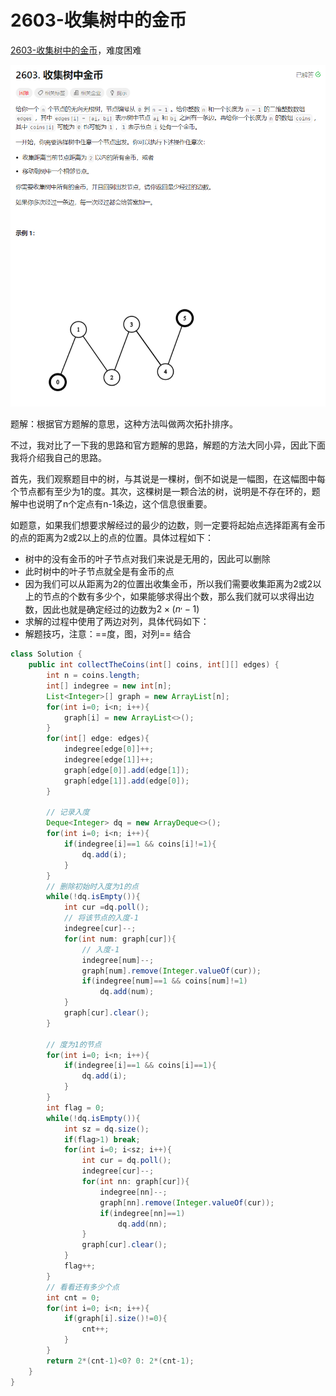 # 2603-收集树中的金币

[2603-收集树中的金币](https://leetcode.cn/problems/collect-coins-in-a-tree/description/?envType=daily-question&envId=2023-09-21)，难度困难

![image-20230921162712720](https://raw.githubusercontent.com/lqyspace/mypic/master/PicBed/202309211627709.png)

题解：根据官方题解的意思，这种方法叫做两次拓扑排序。

不过，我对比了一下我的思路和官方题解的思路，解题的方法大同小异，因此下面我将介绍我自己的思路。

首先，我们观察题目中的树，与其说是一棵树，倒不如说是一幅图，在这幅图中每个节点都有至少为1的度。其次，这棵树是一颗合法的树，说明是不存在环的，题解中也说明了n个定点有n-1条边，这个信息很重要。

如题意，如果我们想要求解经过的最少的边数，则一定要将起始点选择距离有金币的点的距离为2或2以上的点的位置。具体过程如下：

- 树中的没有金币的叶子节点对我们来说是无用的，因此可以删除
- 此时树中的叶子节点就全是有金币的点
- 因为我们可以从距离为2的位置出收集金币，所以我们需要收集距离为2或2以上的节点的个数有多少个，如果能够求得出个数，那么我们就可以求得出边数，因此也就是确定经过的边数为$2\times (n^, -1)$
- 求解的过程中使用了两边对列，具体代码如下：
- 解题技巧，注意：==度，图，对列== 结合

```java
class Solution {
    public int collectTheCoins(int[] coins, int[][] edges) {
        int n = coins.length;
        int[] indegree = new int[n];
        List<Integer>[] graph = new ArrayList[n];
        for(int i=0; i<n; i++){
            graph[i] = new ArrayList<>();
        }
        for(int[] edge: edges){
            indegree[edge[0]]++;
            indegree[edge[1]]++;
            graph[edge[0]].add(edge[1]);
            graph[edge[1]].add(edge[0]);
        }

        // 记录入度
        Deque<Integer> dq = new ArrayDeque<>();
        for(int i=0; i<n; i++){
            if(indegree[i]==1 && coins[i]!=1){
                dq.add(i);
            }
        }
        // 删除初始时入度为1的点
        while(!dq.isEmpty()){
            int cur =dq.poll();
            // 将该节点的入度-1
            indegree[cur]--;
            for(int num: graph[cur]){
                // 入度-1
                indegree[num]--;
                graph[num].remove(Integer.valueOf(cur));
                if(indegree[num]==1 && coins[num]!=1)
                    dq.add(num);
            }
            graph[cur].clear();
        }

        // 度为1的节点
        for(int i=0; i<n; i++){
            if(indegree[i]==1 && coins[i]==1){
                dq.add(i);
            }
        }
        int flag = 0;
        while(!dq.isEmpty()){
            int sz = dq.size();
            if(flag>1) break;
            for(int i=0; i<sz; i++){
                int cur = dq.poll();
                indegree[cur]--;
                for(int nn: graph[cur]){
                    indegree[nn]--;
                    graph[nn].remove(Integer.valueOf(cur));
                    if(indegree[nn]==1)
                        dq.add(nn);
                }
                graph[cur].clear();
            }
            flag++;
        }
        // 看看还有多少个点
        int cnt = 0;
        for(int i=0; i<n; i++){
            if(graph[i].size()!=0){
                cnt++;
            }
        }
        return 2*(cnt-1)<0? 0: 2*(cnt-1);
    }
}
```